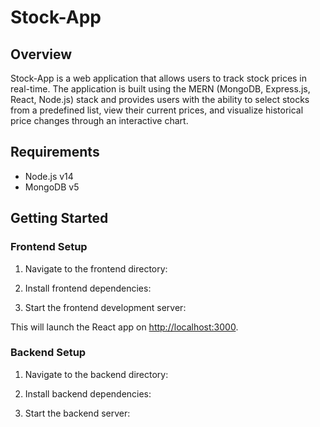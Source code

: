 # Stock-App

## Overview

Stock-App is a web application that allows users to track stock prices in real-time. The application is built using the MERN (MongoDB, Express.js, React, Node.js) stack and provides users with the ability to select stocks from a predefined list, view their current prices, and visualize historical price changes through an interactive chart.

## Requirements

- Node.js v14
- MongoDB v5

## Getting Started

### Frontend Setup

1. Navigate to the frontend directory:


2. Install frontend dependencies:


3. Start the frontend development server:


This will launch the React app on [http://localhost:3000](http://localhost:3000).

### Backend Setup

1. Navigate to the backend directory:
   
2. Install backend dependencies:


3. Start the backend server:



